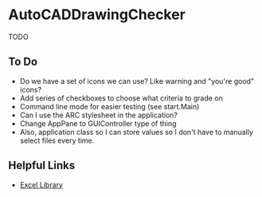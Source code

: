 # AutoCADDrawingChecker
 TODO

## To Do
* Do we have a set of icons we can use? Like warning and "you're good" icons?
* Add series of checkboxes to choose what criteria to grade on
* Command line mode for easier testing (see start.Main)
* Can I use the ARC stylesheet in the application?
* Change AppPane to GUIController type of thing
* Also, application class so I can store values so I don't have to manually select files every time.

## Helpful Links
* [Excel Library](https://poi.apache.org/apidocs/4.1/)